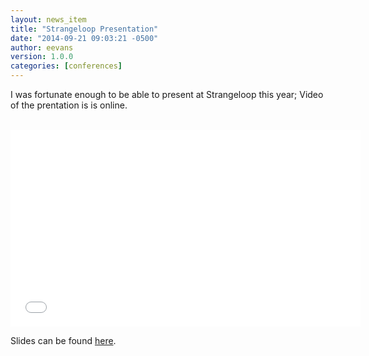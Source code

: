 ```yaml
---
layout: news_item
title: "Strangeloop Presentation"
date: "2014-09-21 09:03:21 -0500"
author: eevans
version: 1.0.0
categories: [conferences]
---
```


I was fortunate enough to be able to present at Strangeloop this year; Video of the prentation is is online.

<br/>

<iframe width="560" height="315" src="//www.youtube.com/embed/ovMo5pIMj8M" frameborder="0" allowfullscreen></iframe>

<br/>

Slides can be found [here](http://www.slideshare.net/jericevans/time-series-data-with-apache-cassandra-39301385).